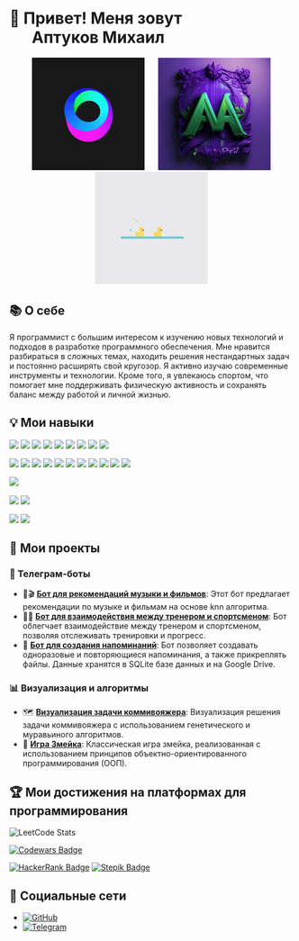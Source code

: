 # 👋 Привет! Меня зовут <br> &nbsp;&nbsp;&nbsp;&nbsp;&nbsp;&nbsp;Аптуков Михаил

<div align="center">
  <img src="docs/circle.gif" alt="Circle GIF" width="200" height="200" style="display:inline-block; margin: 0 10px;" />
  <img src="docs/name.png" alt="Name PNG" width="200" height="200" style="display:inline-block; margin: 0 10px;" />
  <img src="docs/duck.gif" alt="Duck GIF" width="200" height="200" style="display:inline-block; margin: 0 10px;" />
</div>

## 📚 О себе

Я программист с большим интересом к изучению новых технологий и подходов в разработке программного обеспечения.
Мне нравится разбираться в сложных темах, находить решения нестандартных задач и постоянно расширять свой кругозор.
Я активно изучаю современные инструменты и технологии.
Кроме того, я увлекаюсь спортом, что помогает мне поддерживать физическую активность и сохранять баланс между работой и личной жизнью.

## 💡 Мои навыки 

![](https://img.shields.io/badge/code-Python-informational?style=flat&logo=python&logoColor=white&color=2bbc8a)
![](https://img.shields.io/badge/code-Django-informational?style=flat&logo=django&logoColor=white&color=2bbc8a)
![](https://img.shields.io/badge/code-Numpy-informational?style=flat&logo=numpy&logoColor=white&color=2bbc8a)
![](https://img.shields.io/badge/code-Pandas-informational?style=flat&logo=pandas&logoColor=white&color=2bbc8a)
![](https://img.shields.io/badge/code-Selenium-informational?style=flat&logo=selenium&logoColor=white&color=2bbc8a)
![](https://img.shields.io/badge/code-SQL-informational?style=flat&logo=postgresql&logoColor=white&color=2bbc8a)
![](https://img.shields.io/badge/code-Plotly-informational?style=flat&logo=plotly&logoColor=white&color=2bbc8a)
![](https://img.shields.io/badge/code-FastAPI-informational?style=flat&logo=fastapi&logoColor=white&color=2bbc8a)
![](https://img.shields.io/badge/code-Scipy-informational?style=flat&logo=scipy&logoColor=white&color=2bbc8a)

![](https://img.shields.io/badge/tools-Docker-informational?style=flat&logo=docker&logoColor=white&color=2bbc8a)
![](https://img.shields.io/badge/tools-Confluence-informational?style=flat&logo=confluence&logoColor=white&color=2bbc8a)
![](https://img.shields.io/badge/tools-Grafana-informational?style=flat&logo=grafana&logoColor=white&color=2bbc8a)
![](https://img.shields.io/badge/tools-Jenkins-informational?style=flat&logo=jenkins&logoColor=white&color=2bbc8a)
![](https://img.shields.io/badge/tools-Jira-informational?style=flat&logo=jira&logoColor=white&color=2bbc8a)
![](https://img.shields.io/badge/tools-DBeaver-informational?style=flat&logo=dbeaver&logoColor=white&color=2bbc8a)
![](https://img.shields.io/badge/tools-Clickhouse-informational?style=flat&logo=clickhouse&logoColor=white&color=2bbc8a)
![](https://img.shields.io/badge/tools-PostgreSQL-informational?style=flat&logo=postgresql&logoColor=white&color=2bbc8a)
![](https://img.shields.io/badge/tools-Git-informational?style=flat&logo=git&logoColor=white&color=2bbc8a)
![](https://img.shields.io/badge/tools-Redis-informational?style=flat&logo=redis&logoColor=white&color=2bbc8a)
![](https://img.shields.io/badge/tools-Hadoop-informational?style=flat&logo=apache-hadoop&logoColor=white&color=2bbc8a)

![](https://img.shields.io/badge/shell-Bash-informational?style=flat&logo=gnu-bash&logoColor=white&color=2bbc8a)

![](https://img.shields.io/badge/OS-Linux-informational?style=flat&logo=ubuntu&logoColor=white&color=2bbc8a)
![](https://img.shields.io/badge/OS-Windows-informational?style=flat&logo=windows&logoColor=white&color=2bbc8a)

![](https://img.shields.io/badge/Editor-VS_Code-informational?style=flat&logo=visual-studio-code&logoColor=white&color=2bbc8a)
![](https://img.shields.io/badge/Editor-PyCharm-informational?style=flat&logo=pycharm&logoColor=white&color=2bbc8a)

## 🚀 Мои проекты

### 🤖 Телеграм-боты
- 🎵🎬 **[Бот для рекомендаций музыки и фильмов](https://github.com/LuckyAm20/MediaBot)**: Этот бот предлагает рекомендации по музыке и фильмам на основе knn алгоритма.
- 🏋️‍♂️ **[Бот для взаимодействия между тренером и спортсменом](https://github.com/LuckyAm20/tg_bot_gym)**: Бот облегчает взаимодействие между тренером и спортсменом, позволяя отслеживать тренировки и прогресс.
- 📅 **[Бот для создания напоминаний](https://github.com/LuckyAm20/API)**: Бот позволяет создавать одноразовые и повторяющиеся напоминания, а также прикреплять файлы. Данные хранятся в SQLite базе данных и на Google Drive.

### 📊 Визуализация и алгоритмы
- 🗺️ **[Визуализация задачи коммивояжера](https://github.com/LuckyAm20/Traveling_salesman_task)**: Визуализация решения задачи коммивояжера с использованием генетического и муравьиного алгоритмов.
- 🐍 **[Игра Змейка](https://github.com/LuckyAm20/SnakeGame)**: Классическая игра змейка, реализованная с использованием принципов объектно-ориентированного программирования (ООП).

## 🏆 Мои достижения на платформах для программирования
![LeetCode Stats](https://leetcard.jacoblin.cool/LuckyAm20?theme=dark&font=Source%20Code%20Pro&ext=heatmap)

[![Codewars Badge](https://www.codewars.com/users/LuckyAm20/badges/large)](https://www.codewars.com/users/LuckyAm20)

[![HackerRank Badge](https://img.shields.io/badge/-HackerRank-2EC866?style=flat&logo=HackerRank&logoColor=white)](https://www.hackerrank.com/aptukovm)
[![Stepik Badge](https://img.shields.io/badge/-Stepik-3f3f3f?style=flat&logo=Stepik&logoColor=white)](https://stepik.org/users/314635873)

## 📱 Социальные сети
- [![GitHub](https://img.shields.io/badge/GitHub-%23121011?style=for-the-badge&logo=github&logoColor=white)](https://github.com/LuckyAm20)
- [![Telegram](https://img.shields.io/badge/Telegram-2CA5E0?style=for-the-badge&logo=telegram&logoColor=white)](https://t.me/Lucky_545)
